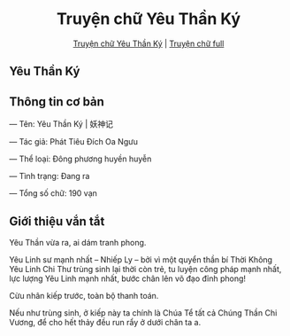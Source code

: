 <div align="center">

<h1>Truyện chữ Yêu Thần Ký</h1>

[Truyện chữ Yêu Thần Ký](https://truyenchuhub.com/truyen/Yeu-Than-Ky) |
[Truyện chữ full](https://truyenchuhub.com/) 
</div>


## Yêu Thần Ký

## Thông tin cơ bản

— Tên: Yêu Thần Ký | 妖神记

— Tác giả: Phát Tiêu Đích Oa Ngưu

— Thể loại: Đông phương huyền huyễn

— Tình trạng: Đang ra

— Tổng số chữ: 190 vạn

## Giới thiệu vắn tắt

Yêu Thần vừa ra, ai dám tranh phong.

Yêu Linh sư mạnh nhất – Nhiếp Ly – bởi vì một quyển thần bí Thời Không Yêu Linh Chi Thư trùng sinh lại thời còn trẻ, tu luyện công pháp mạnh nhất, lực lượng Yêu Linh mạnh nhất, bước chân lên võ đạo đỉnh phong!

Cừu nhân kiếp trước, toàn bộ thanh toán.

Nếu như trùng sinh, ở kiếp này ta chính là Chúa Tể tất cả Chúng Thần Chi Vương, để cho hết thảy đều run rẩy ở dưới chân ta a.
